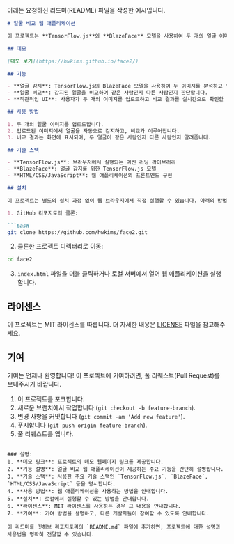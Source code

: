아래는 요청하신 리드미(README) 파일을 작성한 예시입니다.

```markdown
# 얼굴 비교 웹 애플리케이션

이 프로젝트는 **TensorFlow.js**와 **BlazeFace** 모델을 사용하여 두 개의 얼굴 이미지를 업로드하고, 그들이 같은 사람인지 다른 사람인지 비교하는 웹 애플리케이션입니다. 간단한 웹 UI와 자바스크립트를 통해 얼굴 비교 기능을 구현하였습니다.

## 데모

[데모 보기](https://hwkims.github.io/face2/)

## 기능

- **얼굴 감지**: TensorFlow.js의 BlazeFace 모델을 사용하여 두 이미지를 분석하고 얼굴을 감지합니다.
- **얼굴 비교**: 감지된 얼굴을 비교하여 같은 사람인지 다른 사람인지 판단합니다.
- **직관적인 UI**: 사용자가 두 개의 이미지를 업로드하고 비교 결과를 실시간으로 확인할 수 있습니다.

## 사용 방법

1. 두 개의 얼굴 이미지를 업로드합니다.
2. 업로드된 이미지에서 얼굴을 자동으로 감지하고, 비교가 이루어집니다.
3. 비교 결과는 화면에 표시되며, 두 얼굴이 같은 사람인지 다른 사람인지 알려줍니다.

## 기술 스택

- **TensorFlow.js**: 브라우저에서 실행되는 머신 러닝 라이브러리
- **BlazeFace**: 얼굴 감지를 위한 TensorFlow.js 모델
- **HTML/CSS/JavaScript**: 웹 애플리케이션의 프론트엔드 구현

## 설치

이 프로젝트는 별도의 설치 과정 없이 웹 브라우저에서 직접 실행할 수 있습니다. 아래의 방법으로 프로젝트를 로컬에서 실행할 수 있습니다.

1. GitHub 리포지토리 클론:

```bash
git clone https://github.com/hwkims/face2.git
```

2. 클론한 프로젝트 디렉터리로 이동:

```bash
cd face2
```

3. `index.html` 파일을 더블 클릭하거나 로컬 서버에서 열어 웹 애플리케이션을 실행합니다.

## 라이센스

이 프로젝트는 MIT 라이센스를 따릅니다. 더 자세한 내용은 [LICENSE](LICENSE) 파일을 참고해주세요.

## 기여

기여는 언제나 환영합니다! 이 프로젝트에 기여하려면, 풀 리퀘스트(Pull Request)를 보내주시기 바랍니다.

1. 이 프로젝트를 포크합니다.
2. 새로운 브랜치에서 작업합니다 (`git checkout -b feature-branch`).
3. 변경 사항을 커밋합니다 (`git commit -am 'Add new feature'`).
4. 푸시합니다 (`git push origin feature-branch`).
5. 풀 리퀘스트를 엽니다.
```

### 설명:
1. **데모 링크**: 프로젝트의 데모 웹페이지 링크를 제공합니다.
2. **기능 설명**: 얼굴 비교 웹 애플리케이션이 제공하는 주요 기능을 간단히 설명합니다.
3. **기술 스택**: 사용한 주요 기술 스택인 `TensorFlow.js`, `BlazeFace`, `HTML/CSS/JavaScript` 등을 명시합니다.
4. **사용 방법**: 웹 애플리케이션을 사용하는 방법을 안내합니다.
5. **설치**: 로컬에서 실행할 수 있는 방법을 안내합니다.
6. **라이센스**: MIT 라이센스를 사용하는 경우 그 내용을 안내합니다.
7. **기여**: 기여 방법을 설명하고, 다른 개발자들이 참여할 수 있도록 안내합니다.

이 리드미를 깃허브 리포지토리의 `README.md` 파일에 추가하면, 프로젝트에 대한 설명과 사용법을 명확히 전달할 수 있습니다.

